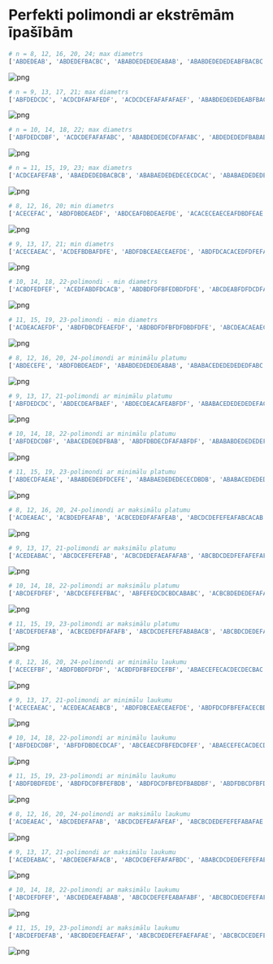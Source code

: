 # Perfekti polimondi ar ekstrēmām īpašībām


```python
# n = 8, 12, 16, 20, 24; max diametrs
['ABDEDEAB', 'ABDEDEFBACBC', 'ABABDEDEDEDEABAB', 'ABABDEDEDEDEABFBACBC', 'ABABABDEDEDEDEDEDEABABAB']
```
    
![png](output_1_1.png)
    

```python
# n = 9, 13, 17, 21; max diametrs
['ABFDEDCDC', 'ACDCDFAFAFEDF', 'ACDCDCEFAFAFAFAEF', 'ABABDEDEDEDEABFBACBC']
```

    
![png](output_2_1.png)


```python
# n = 10, 14, 18, 22; max diametrs
['ABFDEDCDBF', 'ACDCDEFAFAFABC', 'ABABDEDEDECDFAFABC', 'ABDEDEDEDFBABABABABACB']
```



    
![png](output_3_1.png)
    



```python
# n = 11, 15, 19, 23; max diametrs
['ACDCEAFEFAB', 'ABAEDEDEDBACBCB', 'ABABAEDEDEDECECDCAC', 'ABABAEDEDEDECDEDBABABAC']
```
    
![png](output_4_1.png)
    



```python
# 8, 12, 16, 20; min diametrs
['ACECEFAC', 'ABDFDBDEAEDF', 'ABDCEAFDBDEAEFDE', 'ACACECEAECEAFDBDFEAE', 'ABCDEABFDFDBDFDBDFEFAFDE']
```

    
![png](output_5_1.png)
    



```python
# 9, 13, 17, 21; min diametrs
['ACECEAEAC', 'ACDEFBDBAFDFE', 'ABDFDBCEAECEAEFDE', 'ABDFDCACACEDFDFEFAFEF']
```
    
![png](output_6_1.png)
    



```python
# 10, 14, 18, 22-polimondi - min diametrs
['ACBDFEDFEF', 'ACEDFABDFDCACB', 'ABDBDFDFBFEDBDFDFE', 'ABCDEABFDFDCDFAECEFAEF']
```

    
![png](output_7_1.png)
    



```python
# 11, 15, 19, 23-polimondi - min diametrs
['ACDEACAEFDF', 'ABDFDBCDFEAEFDF', 'ABDBDFDFBFDFDBDFDFE', 'ABCDEACAEAECEAECDEAEDFE']
```

    
![png](output_8_1.png)
    



```python
# 8, 12, 16, 20, 24-polimondi ar minimālu platumu
['ABDECEFE', 'ABDFDBDEAEDF', 'ABABDEDEDEDEABAB', 'ABABACEDEDEDEDEDFABC', 'ABABABFDEDEDEDEDEDBCDBDC']
```
    
![png](output_9_1.png)
    



```python
# 9, 13, 17, 21-polimondi ar minimālu platumu
['ABFDEDCDC', 'ABDECDEAFBAEF', 'ABDECDEACAFEABFDF', 'ABABACEDEDEDEDEFACDBC']
```

    
![png](output_10_1.png)
    



```python
# 10, 14, 18, 22-polimondi ar minimālu platumu
['ABFDEDCDBF', 'ABACEDEDEDFBAB', 'ABDFDBDECDFAFABFDF', 'ABABABDEDEDEDEFDCDFDEF']
```

    
![png](output_11_1.png)
    



```python
# 11, 15, 19, 23-polimondi ar minimālu platumu
['ABDECDFAEAE', 'ABABDEDEDFDCEFE', 'ABABAEDEDEDECECDBDB', 'ABABACEDEDEDEDEFABDCACB']
```

    
![png](output_12_1.png)
    



```python
# 8, 12, 16, 20, 24-polimondi ar maksimālu platumu
['ACDEAEAC', 'ACBDEDFEAFAB', 'ACBCEDEDFAFAFEAB', 'ABCDCDEFEFEAFABCACAB', 'ABCBDCDEDEFEAFAFEFABABDB']
```

![png](output_13_1.png)
    



```python
# 9, 13, 17, 21-polimondi ar maksimālu platumu
['ACEDEABAC', 'ABCDCEFEFEFAB', 'ACBCDEDEFAEAFAFAB', 'ABCBDCDEDFEFAFEFAFAFB']
```


![png](output_14_1.png)
    



```python
# 10, 14, 18, 22-polimondi ar maksimālu platumu
['ABCDEFDFEF', 'ABCDCEFEFEFBAC', 'ABFEFEDCDCBDCABABC', 'ACBCBDEDEDEFAFAFAFAEAF']
```
    
![png](output_15_1.png)
    



```python
# 11, 15, 19, 23-polimondi ar maksimālu platumu
['ABCDEFDEFAB', 'ACBCEDEFDFAFAFB', 'ABCDCDEFEFEFABABACB', 'ABCBDCDEDEFAEFEAFAFABAB']
```

    
![png](output_16_1.png)
    



```python
# 8, 12, 16, 20, 24-polimondi ar minimālu laukumu
['ACECEFBF', 'ABDFDBDFDFDF', 'ACBDFDFBFEDCEFBF', 'ABAECEFECACDECDECBAC', 'ABAFDBDEFECACDECDFDBDCAB']
```

    
![png](output_17_1.png)
    



```python
# 9, 13, 17, 21-polimondi ar minimālu laukumu
['ACECEAEAC', 'ACEDEACAEABCB', 'ABDFDBCEAECEAEFDE', 'ABDFDCDFBFEFACECBDBAC']
```

    
![png](output_18_1.png)
    



```python
# 10, 14, 18, 22-polimondi ar minimālu laukumu
['ABFDEDCDBF', 'ABFDFDBDECDCAF', 'ABCEAECDFBFEDCDFEF', 'ABAECEFECACDECDFDBCABF']
```

    
![png](output_19_1.png)
    



```python
# 11, 15, 19, 23-polimondi ar minimālu laukumu
['ABDFDBDFEDE', 'ABDFDCDFBFEFBDB', 'ABDFDCDFBFEDFBABDBF', 'ABDFDBCDFBFDEACAFEDFEDF']
```
    
![png](output_20_1.png)
    



```python
# 8, 12, 16, 20, 24-polimondi ar maksimālu laukumu
['ACDEAEAC', 'ABCDEDEFAFAB', 'ABCDCDEFEAFAFEAF', 'ABCBCDEDEFEFEFABAFAE', 'ABCBCDEDEDEFEAFAFABFABAB']
```


![png](output_21_1.png)
    



```python
# 9, 13, 17, 21-polimondi ar maksimālu laukumu
['ACEDEABAC', 'ABCDEDEFAFACB', 'ABCDCDEFEFAFAFBDC', 'ABABCDCDEDEFEFEFAEFAB']
```

    
![png](output_22_1.png)
    



```python
# 10, 14, 18, 22-polimondi ar maksimālu laukumu
['ABCDEFDFEF', 'ABCDEDEAEFABAB', 'ABCDCDEFEFEABAFABF', 'ABCBDCDEDEFEFAFAFAFBFB']
```

    
![png](output_23_1.png)
    



```python
# 11, 15, 19, 23-polimondi ar maksimālu laukumu
['ABCDEFDEFAB', 'ABCBDEDEFEAEFAF', 'ABCBCDEDEFEFAEFAFAE', 'ABCBCDCEDEFEFEFAFAFAFAC']
```

    
![png](output_24_1.png)
    

